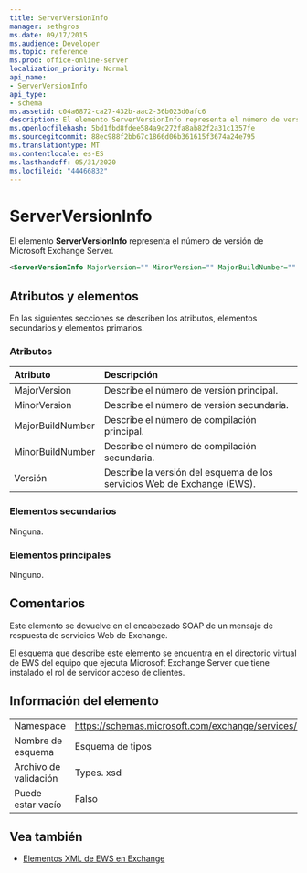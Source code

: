 ```yaml
---
title: ServerVersionInfo
manager: sethgros
ms.date: 09/17/2015
ms.audience: Developer
ms.topic: reference
ms.prod: office-online-server
localization_priority: Normal
api_name:
- ServerVersionInfo
api_type:
- schema
ms.assetid: c04a6872-ca27-432b-aac2-36b023d0afc6
description: El elemento ServerVersionInfo representa el número de versión de Microsoft Exchange Server.
ms.openlocfilehash: 5bd1fbd8fdee584a9d272fa8ab82f2a31c1357fe
ms.sourcegitcommit: 88ec988f2bb67c1866d06b361615f3674a24e795
ms.translationtype: MT
ms.contentlocale: es-ES
ms.lasthandoff: 05/31/2020
ms.locfileid: "44466832"
---
```

# <a name="serverversioninfo"></a>ServerVersionInfo

El elemento **ServerVersionInfo** representa el número de versión de Microsoft Exchange Server. 
  
```xml
<ServerVersionInfo MajorVersion="" MinorVersion="" MajorBuildNumber="" MinorBuildNumber="" Version="" />
```

## <a name="attributes-and-elements"></a>Atributos y elementos

En las siguientes secciones se describen los atributos, elementos secundarios y elementos primarios.
  
### <a name="attributes"></a>Atributos

|**Atributo**|**Descripción**|
|:-----|:-----|
|MajorVersion  <br/> |Describe el número de versión principal.  <br/> |
|MinorVersion  <br/> |Describe el número de versión secundaria.  <br/> |
|MajorBuildNumber  <br/> |Describe el número de compilación principal.  <br/> |
|MinorBuildNumber  <br/> |Describe el número de compilación secundaria.  <br/> |
|Versión  <br/> |Describe la versión del esquema de los servicios Web de Exchange (EWS).  <br/> |
   
### <a name="child-elements"></a>Elementos secundarios

Ninguna.
  
### <a name="parent-elements"></a>Elementos principales

Ninguno.
  
## <a name="remarks"></a>Comentarios

Este elemento se devuelve en el encabezado SOAP de un mensaje de respuesta de servicios Web de Exchange.
  
El esquema que describe este elemento se encuentra en el directorio virtual de EWS del equipo que ejecuta Microsoft Exchange Server que tiene instalado el rol de servidor acceso de clientes. 
  
## <a name="element-information"></a>Información del elemento

|||
|:-----|:-----|
|Namespace  <br/> |https://schemas.microsoft.com/exchange/services/2006/types  <br/> |
|Nombre de esquema  <br/> |Esquema de tipos  <br/> |
|Archivo de validación  <br/> |Types. xsd  <br/> |
|Puede estar vacío  <br/> |Falso  <br/> |
   
## <a name="see-also"></a>Vea también



- [Elementos XML de EWS en Exchange](ews-xml-elements-in-exchange.md)

